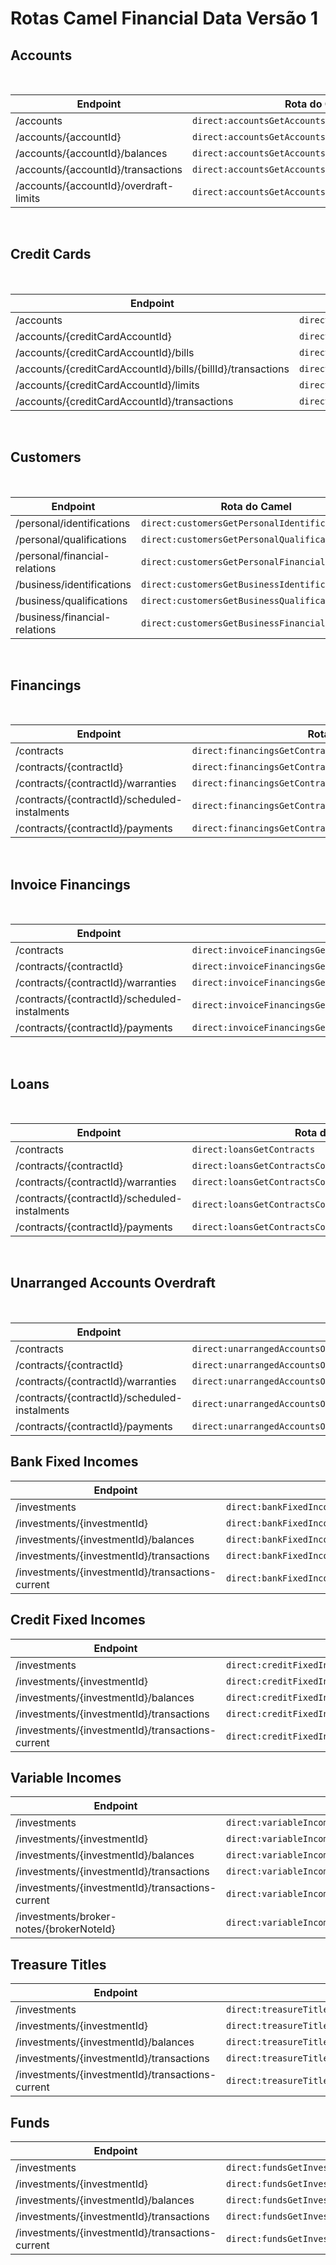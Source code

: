 
# Rotas Camel Financial Data Versão 1

## Accounts

&nbsp;

| Endpoint                                  | Rota do Camel                                             |
|-------------------------------------------|-----------------------------------------------------------|
| /accounts                                 | ```direct:accountsGetAccounts```                          |
| /accounts/\{accountId\}                   | ```direct:accountsGetAccountsAccountId```                 |
| /accounts/\{accountId\}/balances          | ```direct:accountsGetAccountsAccountIdBalances```         |
| /accounts/\{accountId\}/transactions      | ```direct:accountsGetAccountsAccountIdTransactions```     |
| /accounts/\{accountId\}/overdraft-limits  | ```direct:accountsGetAccountsAccountIdOverdraftLimits```  |

&nbsp;

## Credit Cards

&nbsp;

| Endpoint                                                          | Rota do Camel                                                                 |
|-------------------------------------------------------------------|-------------------------------------------------------------------------------|
| /accounts                                                         | ```direct:creditCardsGetAccounts```                                           |
| /accounts/\{creditCardAccountId\}                                 | ```direct:creditCardsGetAccountsCreditCardAccountId```                        |
| /accounts/\{creditCardAccountId\}/bills                           | ```direct:creditCardsGetAccountsCreditCardAccountIdBills```                   |
| /accounts/\{creditCardAccountId\}/bills/\{billId\}/transactions   | ```direct:creditCardsGetAccountsCreditCardAccountIdBillsBillIdTransactions``` |
| /accounts/\{creditCardAccountId\}/limits                          | ```direct:creditCardsGetAccountsCreditCardAccountIdLimits```                  |
| /accounts/\{creditCardAccountId\}/transactions                    | ```direct:creditCardsGetAccountsCreditCardAccountIdTransactions```            |

&nbsp;

## Customers

&nbsp;

| Endpoint                      | Rota do Camel                                         |
|-------------------------------|-------------------------------------------------------|
| /personal/identifications     | ```direct:customersGetPersonalIdentifications```      |
| /personal/qualifications      | ```direct:customersGetPersonalQualifications```       |
| /personal/financial-relations | ```direct:customersGetPersonalFinancialRelations```   |
| /business/identifications     | ```direct:customersGetBusinessIdentifications```      |
| /business/qualifications      | ```direct:customersGetBusinessQualifications```       |
| /business/financial-relations | ```direct:customersGetBusinessFinancialRelations```   |

&nbsp;

## Financings

&nbsp;

| Endpoint                                          | Rota do Camel                                                     |
|---------------------------------------------------|-------------------------------------------------------------------|
| /contracts                                        | ```direct:financingsGetContracts```                               |
| /contracts/\{contractId\}                         | ```direct:financingsGetContractsContractId```                     |
| /contracts/\{contractId\}/warranties              | ```direct:financingsGetContractsContractIdWarranties```           |
| /contracts/\{contractId\}/scheduled-instalments   | ```direct:financingsGetContractsContractIdScheduledInstalments``` |
| /contracts/\{contractId\}/payments                | ```direct:financingsGetContractsContractIdPayments```             |

&nbsp;

## Invoice Financings

&nbsp;

| Endpoint                                          | Rota do Camel                                                             |
|---------------------------------------------------|---------------------------------------------------------------------------|
| /contracts                                        | ```direct:invoiceFinancingsGetContracts```                                |
| /contracts/\{contractId\}                         | ```direct:invoiceFinancingsGetContractsContractId```                      |
| /contracts/\{contractId\}/warranties              | ```direct:invoiceFinancingsGetContractsContractIdWarranties```            |
| /contracts/\{contractId\}/scheduled-instalments   | ```direct:invoiceFinancingsGetContractsContractIdScheduledInstalments```  |
| /contracts/\{contractId\}/payments                | ```direct:invoiceFinancingsGetContractsContractIdPayments```              |

&nbsp;

## Loans

&nbsp;

| Endpoint                                          | Rota do Camel                                                 |
|---------------------------------------------------|---------------------------------------------------------------|
| /contracts                                        | ```direct:loansGetContracts```                                |
| /contracts/\{contractId\}                         | ```direct:loansGetContractsContractId```                      |
| /contracts/\{contractId\}/warranties              | ```direct:loansGetContractsContractIdWarranties```            |
| /contracts/\{contractId\}/scheduled-instalments   | ```direct:loansGetContractsContractIdScheduledInstalments```  |
| /contracts/\{contractId\}/payments                | ```direct:loansGetContractsContractIdPayments```              |

&nbsp;

## Unarranged Accounts Overdraft

&nbsp;

| Endpoint                                          | Rota do Camel                                                                         |
|---------------------------------------------------|---------------------------------------------------------------------------------------|
| /contracts                                        | ```direct:unarrangedAccountsOverdraftGetContracts```                                  |
| /contracts/\{contractId\}                         | ```direct:unarrangedAccountsOverdraftGetContractsContractId```                        |
| /contracts/\{contractId\}/warranties              | ```direct:unarrangedAccountsOverdraftGetContractsContractIdWarranties```              |
| /contracts/\{contractId\}/scheduled-instalments   | ```direct:unarrangedAccountsOverdraftGetContractsContractIdScheduledInstalments```    |
| /contracts/\{contractId\}/payments                | ```direct:unarrangedAccountsOverdraftGetContractsContractIdPayments```                |

## Bank Fixed Incomes

| Endpoint                                         | Rota do Camel                                                              |
| ------------------------------------------------ | -------------------------------------------------------------------------- |
| /investments                                     | ```direct:bankFixedIncomesGetInvestments```                                |
| /investments/{investmentId}                      | ```direct:bankFixedIncomesGetInvestmentsInvestmentid```                    |
| /investments/{investmentId}/balances             | ```direct:bankFixedIncomesGetInvestmentsInvestmentidBalances```            |
| /investments/{investmentId}/transactions         | ```direct:bankFixedIncomesGetInvestmentsInvestmentidTransactions```        |
| /investments/{investmentId}/transactions-current | ```direct:bankFixedIncomesGetInvestmentsInvestmentidTransactionsCurrent``` |

## Credit Fixed Incomes

| Endpoint                                         | Rota do Camel                                                                |
| ------------------------------------------------ | ---------------------------------------------------------------------------- |
| /investments                                     | ```direct:creditFixedIncomesGetInvestments```                                |
| /investments/{investmentId}                      | ```direct:creditFixedIncomesGetInvestmentsInvestmentid```                    |
| /investments/{investmentId}/balances             | ```direct:creditFixedIncomesGetInvestmentsInvestmentidBalances```            |
| /investments/{investmentId}/transactions         | ```direct:creditFixedIncomesGetInvestmentsInvestmentidTransactions```        |
| /investments/{investmentId}/transactions-current | ```direct:creditFixedIncomesGetInvestmentsInvestmentidTransactionsCurrent``` |

## Variable Incomes

| Endpoint                                         | Rota do Camel                                                             |
| ------------------------------------------------ | ------------------------------------------------------------------------- |
| /investments                                     | ```direct:variableIncomesGetInvestments```                                |
| /investments/{investmentId}                      | ```direct:variableIncomesGetInvestmentsInvestmentid```                    |
| /investments/{investmentId}/balances             | ```direct:variableIncomesGetInvestmentsInvestmentidBalances```            |
| /investments/{investmentId}/transactions         | ```direct:variableIncomesGetInvestmentsInvestmentidTransactions```        |
| /investments/{investmentId}/transactions-current | ```direct:variableIncomesGetInvestmentsInvestmentidTransactionsCurrent``` |
| /investments/broker-notes/{brokerNoteId}         | ```direct:variableIncomesGetInvestmentsBrokerNotesBrokernoteid```         |

## Treasure Titles

| Endpoint                                         | Rota do Camel                                                            |
| ------------------------------------------------ | ------------------------------------------------------------------------ |
| /investments                                     | ```direct:treasureTitlesGetInvestments```                                |
| /investments/{investmentId}                      | ```direct:treasureTitlesGetInvestmentsInvestmentid```                    |
| /investments/{investmentId}/balances             | ```direct:treasureTitlesGetInvestmentsInvestmentidBalances```            |
| /investments/{investmentId}/transactions         | ```direct:treasureTitlesGetInvestmentsInvestmentidTransactions```        |
| /investments/{investmentId}/transactions-current | ```direct:treasureTitlesGetInvestmentsInvestmentidTransactionsCurrent``` |

## Funds

| Endpoint                                         | Rota do Camel                                                   |
| ------------------------------------------------ | --------------------------------------------------------------- |
| /investments                                     | ```direct:fundsGetInvestments```                                |
| /investments/{investmentId}                      | ```direct:fundsGetInvestmentsInvestmentid```                    |
| /investments/{investmentId}/balances             | ```direct:fundsGetInvestmentsInvestmentidBalances```            |
| /investments/{investmentId}/transactions         | ```direct:fundsGetInvestmentsInvestmentidTransactions```        |
| /investments/{investmentId}/transactions-current | ```direct:fundsGetInvestmentsInvestmentidTransactionsCurrent``` |